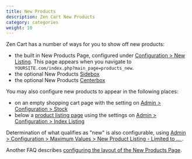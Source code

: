 ```yaml
---
title: New Products
description: Zen Cart New Products 
category: categories
weight: 10
---
```


Zen Cart has a number of ways for you to show off new products: 

- the built in New Products Page, configured under [Configuration > New Listing](/user/admin_pages/configuration/configuration_newlisting/).  This page appears when you navigate to `YOURSITE.com/index.php?main_page=products_new`.
- the optional New Products [Sidebox](/user/template/sideboxes/) 
- the optional New Products [Centerbox](/user/template/centerboxes/)

You may also configure new products to appear in the following places: 

- on an empty shopping cart page with the setting on [Admin > Configuration > Stock](/user/admin_pages/configuration/configuration_stock/)
- below a [product listing page](/user/storefront_pages/listing_pages/) using the settings on [Admin > Configuration > Index Listing](/user/admin_pages/configuration/configuration_indexlisting/)


Determination of what qualifies as "new" is also configurable, using 
[Admin > Configuration > Maximum Values > New Product Listing - Limited to ... ](/user/admin_pages/configuration/configuration_maximumvalues/#new_product_listing__limited_to_).

Another FAQ describes [configuring the layout of the New Products Page](/user/template/new_featured_all_listing_page_configuration/). 
